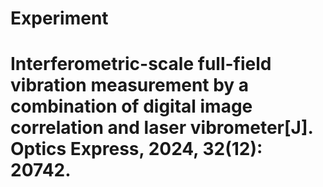 # Experiment
 
# Interferometric-scale full-field vibration measurement by a combination of digital image correlation and laser vibrometer[J]. Optics Express, 2024, 32(12): 20742.
